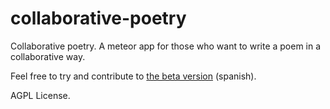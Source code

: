 collaborative-poetry
====================

Collaborative poetry. A meteor app for those who want to write a poem in a collaborative way.

Feel free to try and contribute to [the beta version](http://betapoesia.meteor.com/) (spanish).

AGPL License.
